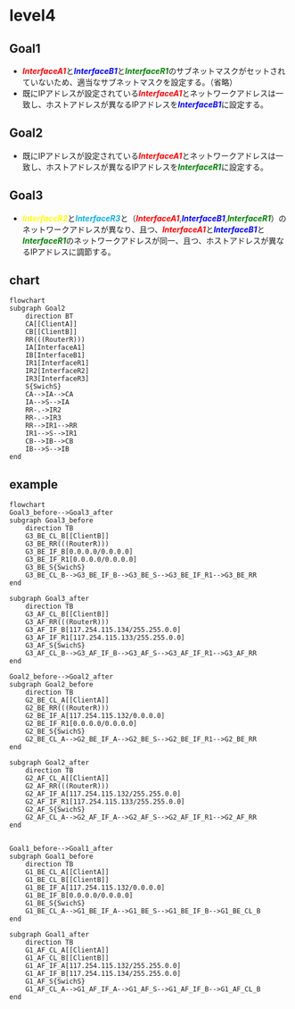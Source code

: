 # level4

## Goal1
* <font color="red">***InterfaceA1***</font>と<font color="blue">***InterfaceB1***</font>と<font color="green">***InterfaceR1***</font>のサブネットマスクがセットされていないため、適当なサブネットマスクを設定する。（省略）
* 既にIPアドレスが設定されている<font color="red">***InterfaceA1***</font>とネットワークアドレスは一致し、ホストアドレスが異なるIPアドレスを<font color="blue">***InterfaceB1***</font>に設定する。

## Goal2
* 既にIPアドレスが設定されている<font color="red">***InterfaceA1***</font>とネットワークアドレスは一致し、ホストアドレスが異なるIPアドレスを<font color="green">***InterfaceR1***</font>に設定する。

## Goal3
* <font color="yellow">***InterfaceR2***</font>と<font color="skayblue">***InterfaceR3***</font>と（<font color="red">***InterfaceA1***</font>,<font color="blue">***InterfaceB1***</font>,<font color="green">***InterfaceR1***</font>）のネットワークアドレスが異なり、且つ、<font color="red">***InterfaceA1***</font>と<font color="blue">***InterfaceB1***</font>と<font color="green">***InterfaceR1***</font>のネットワークアドレスが同一、且つ、ホストアドレスが異なるIPアドレスに調節する。

## chart
```mermaid
flowchart
subgraph Goal2
    direction BT
    CA[[ClientA]]
    CB[[ClientB]]
    RR(((RouterR)))
    IA[InterfaceA1]
    IB[InterfaceB1]
    IR1[InterfaceR1]
    IR2[InterfaceR2]
    IR3[InterfaceR3]
    S{SwichS}
    CA-->IA-->CA
    IA-->S-->IA
    RR-.->IR2
    RR-.->IR3
    RR-->IR1-->RR
    IR1-->S-->IR1
    CB-->IB-->CB
    IB-->S-->IB
end
```
## example
```mermaid
flowchart
Goal3_before-->Goal3_after
subgraph Goal3_before
    direction TB
    G3_BE_CL_B[[ClientB]]
    G3_BE_RR(((RouterR)))
    G3_BE_IF_B[0.0.0.0/0.0.0.0]
    G3_BE_IF_R1[0.0.0.0/0.0.0.0]
    G3_BE_S{SwichS}
    G3_BE_CL_B-->G3_BE_IF_B-->G3_BE_S-->G3_BE_IF_R1-->G3_BE_RR
end

subgraph Goal3_after
    direction TB
    G3_AF_CL_B[[ClientB]]
    G3_AF_RR(((RouterR)))
    G3_AF_IF_B[117.254.115.134/255.255.0.0]
    G3_AF_IF_R1[117.254.115.133/255.255.0.0]
    G3_AF_S{SwichS}
    G3_AF_CL_B-->G3_AF_IF_B-->G3_AF_S-->G3_AF_IF_R1-->G3_AF_RR
end

Goal2_before-->Goal2_after
subgraph Goal2_before
    direction TB
    G2_BE_CL_A[[ClientA]]
    G2_BE_RR(((RouterR)))
    G2_BE_IF_A[117.254.115.132/0.0.0.0]
    G2_BE_IF_R1[0.0.0.0/0.0.0.0]
    G2_BE_S{SwichS}
    G2_BE_CL_A-->G2_BE_IF_A-->G2_BE_S-->G2_BE_IF_R1-->G2_BE_RR
end

subgraph Goal2_after
    direction TB
    G2_AF_CL_A[[ClientA]]
    G2_AF_RR(((RouterR)))
    G2_AF_IF_A[117.254.115.132/255.255.0.0]
    G2_AF_IF_R1[117.254.115.133/255.255.0.0]
    G2_AF_S{SwichS}
    G2_AF_CL_A-->G2_AF_IF_A-->G2_AF_S-->G2_AF_IF_R1-->G2_AF_RR
end


Goal1_before-->Goal1_after
subgraph Goal1_before
    direction TB
    G1_BE_CL_A[[ClientA]]
    G1_BE_CL_B[[ClientB]]
    G1_BE_IF_A[117.254.115.132/0.0.0.0]
    G1_BE_IF_B[0.0.0.0/0.0.0.0]
    G1_BE_S{SwichS}
    G1_BE_CL_A-->G1_BE_IF_A-->G1_BE_S-->G1_BE_IF_B-->G1_BE_CL_B
end

subgraph Goal1_after
    direction TB
    G1_AF_CL_A[[ClientA]]
    G1_AF_CL_B[[ClientB]]
    G1_AF_IF_A[117.254.115.132/255.255.0.0]
    G1_AF_IF_B[117.254.115.134/255.255.0.0]
    G1_AF_S{SwichS}
    G1_AF_CL_A-->G1_AF_IF_A-->G1_AF_S-->G1_AF_IF_B-->G1_AF_CL_B
end
```
